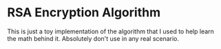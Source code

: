 # RSA Encryption Algorithm
This is just a toy implementation of the algorithm that I used to help learn the math behind it. Absolutely don't use in any real scenario.